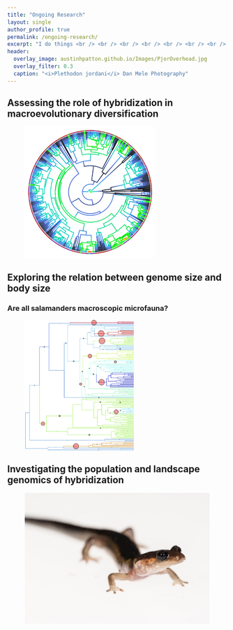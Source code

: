 ```yaml
---
title: "Ongoing Research"
layout: single
author_profile: true
permalink: /ongoing-research/
excerpt: "I do things <br /> <br /> <br /> <br /> <br /> <br /> <br /> <br />"
header:
  overlay_image: austinhpatton.github.io/Images/PjorOverhead.jpg
  overlay_filter: 0.3
  caption: "<i>Plethodon jordani</i> Dan Mele Photography"
---
```

<h2>Assessing the role of hybridization in macroevolutionary diversification</h2>
<figure style="width: 300px">
<img src="/Images/HybDivers_Image.jpg" class="inline">
</figure>

<h2>Exploring the relation between genome size and body size</h2>
<h3>Are all salamanders macroscopic microfauna?</h3>
<figure style="height: 300px">
<img src="/Images/GenomeBodySize_Image.jpg" class="inline" height="300" width="250.171585">
</figure>

<h2>Investigating the population and landscape genomics of hybridization</h2>
<figure style="height: 300px">
<img src="/Images/CompLangGenomics_Image.jpg" class="inline" width="450.17585" height="300">
</figure>
